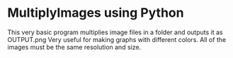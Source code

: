 # MultiplyImages using Python
This very basic program multiplies image files in a folder and outputs it as OUTPUT.png
Very useful for making graphs with different colors.
All of the images must be the same resolution and size.
